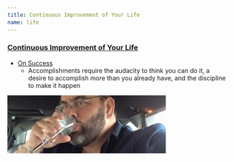 ```yaml
---
title: Continuous Improvement of Your Life
name: life
---
```


### [Continuous Improvement of Your Life](/improve/your/life)

* [On Success](/2014/01/on-success)
  * Accomplishments require the audacity to think you can do it, a desire to accomplish more than you already have, and the discipline to make it happen

![Success](/articles/images/success.jpg)